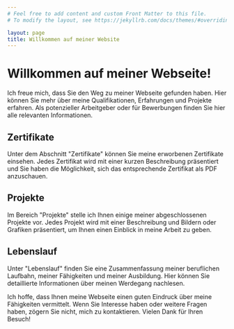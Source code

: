 ```yaml
---
# Feel free to add content and custom Front Matter to this file.
# To modify the layout, see https://jekyllrb.com/docs/themes/#overriding-theme-defaults

layout: page
title: Willkommen auf meiner Website
---
```

# Willkommen auf meiner Webseite!

Ich freue mich, dass Sie den Weg zu meiner Webseite gefunden haben. Hier können Sie mehr über meine Qualifikationen, Erfahrungen und Projekte erfahren. Als potenzieller Arbeitgeber oder für Bewerbungen finden Sie hier alle relevanten Informationen.

## Zertifikate

Unter dem Abschnitt "Zertifikate" können Sie meine erworbenen Zertifikate einsehen. Jedes Zertifikat wird mit einer kurzen Beschreibung präsentiert und Sie haben die Möglichkeit, sich das entsprechende Zertifikat als PDF anzuschauen.

## Projekte

Im Bereich "Projekte" stelle ich Ihnen einige meiner abgeschlossenen Projekte vor. Jedes Projekt wird mit einer Beschreibung und Bildern oder Grafiken präsentiert, um Ihnen einen Einblick in meine Arbeit zu geben.

## Lebenslauf

Unter "Lebenslauf" finden Sie eine Zusammenfassung meiner beruflichen Laufbahn, meiner Fähigkeiten und meiner Ausbildung. Hier können Sie detaillierte Informationen über meinen Werdegang nachlesen.

Ich hoffe, dass Ihnen meine Webseite einen guten Eindruck über meine Fähigkeiten vermittelt. Wenn Sie Interesse haben oder weitere Fragen haben, zögern Sie nicht, mich zu kontaktieren. Vielen Dank für Ihren Besuch!

